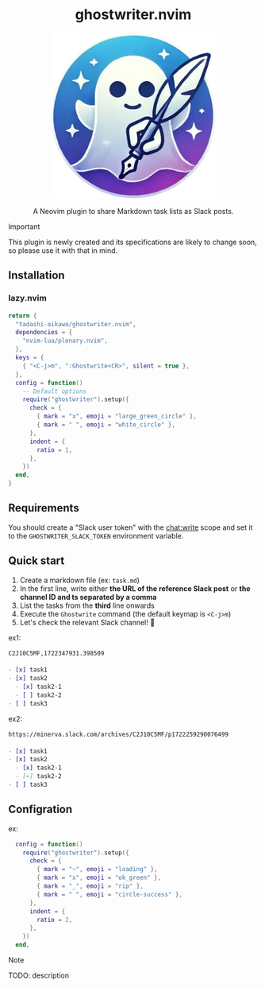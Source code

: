 <div align="center">
    <h1>ghostwriter.nvim</h1>
    <img src="./ghostwriter.webp" width="334" />
    <p>
    <div>A Neovim plugin to share Markdown task lists as Slack posts.</div>
    </p>
</div>

> [!IMPORTANT]
> This plugin is newly created and its specifications are likely to change soon, so please use it with that in mind.

## Installation

### lazy.nvim

```lua
return {
  "tadashi-aikawa/ghostwriter.nvim",
  dependencies = {
    "nvim-lua/plenary.nvim",
  },
  keys = {
    { "<C-j>m", ":Ghostwrite<CR>", silent = true },
  },
  config = function()
    -- Default options
    require("ghostwriter").setup({
      check = {
        { mark = "x", emoji = "large_green_circle" },
        { mark = " ", emoji = "white_circle" },
      },
      indent = {
        ratio = 1,
      },
    })
  end,
}
```

## Requirements

You should create a "Slack user token" with the [chat:write] scope and set it to the `GHOSTWRITER_SLACK_TOKEN` environment variable.

## Quick start

1. Create a markdown file (ex: `task.md`)
2. In the first line, write either **the URL of the reference Slack post** or **the channel ID and ts separated by a comma**
3. List the tasks from the **third** line onwards
4. Execute the `Ghostwrite` command (the default keymap is `<C-j>m`)
5. Let's check the relevant Slack channel! 👻

ex1:

```markdown
C2J10C5MF,1722347931.398509

- [x] task1
- [x] task2
  - [x] task2-1
  - [ ] task2-2
- [ ] task3
```

ex2:

```markdown
https://minerva.slack.com/archives/C2J10C5MF/p1722259290076499

- [x] task1
- [x] task2
  - [x] task2-1
  - [~] task2-2
- [ ] task3
```


## Configration

ex:

```lua
  config = function()
    require("ghostwriter").setup({
      check = {
        { mark = "~", emoji = "loading" },
        { mark = "x", emoji = "ok_green" },
        { mark = "_", emoji = "rip" },
        { mark = " ", emoji = "circle-success" },
      },
      indent = {
        ratio = 2,
      },
    })
  end,
```

> [!NOTE]
> TODO: description


[chat:write]: https://api.slack.com/scopes/chat:write

